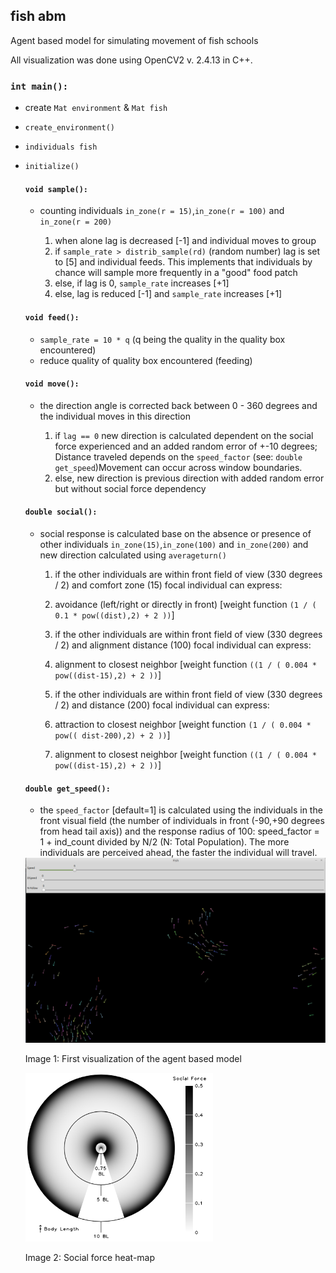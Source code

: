 ## fish abm
Agent based model for simulating movement of fish schools

All visualization was done using OpenCV2 v. 2.4.13 in C++.

### `int main():`

- create `Mat environment` & `Mat fish`
- `create_environment()`
- `individuals fish`
- `initialize()`

  #### `void sample():`

  - counting individuals `in_zone(r = 15)`,`in_zone(r = 100)` and `in_zone(r = 200)`

    1. when alone lag is decreased [-1] and individual moves to group
    2. if `sample_rate > distrib_sample(rd)` (random number) lag is set to [5] and individual feeds. This implements that individuals by chance will sample more frequently in a "good" food patch
    3. else, if lag is 0, `sample_rate` increases [+1]
    4. else, lag is reduced [-1] and `sample_rate` increases [+1]

  #### `void feed():`

  - `sample_rate = 10 * q` (q being the quality in the quality box encountered)
  - reduce quality of quality box encountered (feeding)

  #### `void move():`

  - the direction angle is corrected back between 0 - 360 degrees and the individual moves in this direction

    1. if `lag == 0` new direction is calculated dependent on the social force experienced and an added random error of +-10 degrees; Distance traveled depends on the `speed_factor` (see: `double get_speed`)Movement can occur across window boundaries.
    2. else, new direction is previous direction with added random error but without social force dependency

  #### `double social():`

  - social response is calculated base on the absence or presence of other individuals `in_zone(15)`,`in_zone(100)` and `in_zone(200)` and new direction calculated using `averageturn()`

    1. if the other individuals are within front field of view (330 degrees / 2) and comfort zone (15) focal individual can express:

      1. avoidance (left/right or directly in front) [weight function `(1 / ( 0.1 * pow((dist),2) + 2 ))`]

    2. if the other individuals are within front field of view (330 degrees / 2) and alignment distance (100) focal individual can express:

      1. alignment to closest neighbor [weight function `((1 / ( 0.004 * pow((dist-15),2) + 2 ))`]

    3. if the other individuals are within front field of view (330 degrees / 2) and distance (200) focal individual can express:

      1. attraction to closest neighbor [weight function `(1 / ( 0.004 * pow(( dist-200),2) + 2 ))`]
      2. alignment to closest neighbor [weight function `((1 / ( 0.004 * pow((dist-15),2) + 2 ))`]

  #### `double get_speed():`

  - the `speed_factor` [default=1] is calculated using the individuals in the front visual field (the number of individuals in front (-90,+90 degrees from head tail axis)) and the response radius of 100: speed_factor = 1 + ind_count divided by N/2 (N: Total Population). The more individuals are perceived ahead, the faster the individual will travel.


  <img src="https://github.com/fritzfrancisco/fish_abm/blob/workingbranch/screenshot_abm.png" width="500">

  Image 1: First visualization of the agent based model

  <img src="https://github.com/fritzfrancisco/fish_abm/blob/workingbranch/Social%20heat%20map.png" width="300">

  Image 2: Social force heat-map
